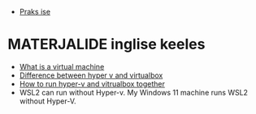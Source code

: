 + [Praks ise](https://courses.cs.ut.ee/2022/os/fall/Main/Praktikum1)


# MATERJALIDE inglise keeles


+ [What is a virtual machine](https://www.youtube.com/watch?v=mQP0wqNT_DI&ab_channel=TechWorldwithNana)
+ [Difference between hyper v and virtualbox](https://www.parallels.com/blogs/ras/hyperv-vs-virtualbox/)
+ [How to run hyper-v and vitrualbox together](https://www.how2shout.com/how-to/use-virtualbox-and-hyper-v-together-on-windows-10.html)
+ WSL2 can run without Hyper-v. My Windows 11 machine runs WSL2 without Hyper-V. 
